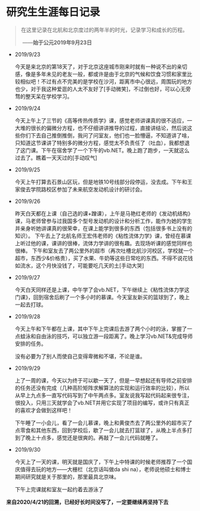 # 研究生生涯每日记录

> 在这里记录在北航和北京度过的两年半的时光，记录学习和成长的历程。                 
>
> ​																				 ——**始于公元2019年9月23日**



- 2019/9/23

  今天是来北京的第18天了，对于北京这座城市刚来时就有一种说不出的亲切感，像是多年未见的老友一般，都或许是由于北京的气候和饮食习惯和家里比较相似吧！不过有点不完美的是学校在沙河，距离市中心很远，周围玩的地方也少，对于我这种爱逛的人太不友好了[手动微笑]，不过倒也好，可以心无旁骛的整天呆在学校学习。

- 2019/9/24

  今天上午上了三节的《高等传热传质学》课，感觉老师讲课真的很不适应，一大堆的很长的偏微分方程，也不仔细讲讲推导的过程，直接讲结论，然后说这些你们下去自己推倒推倒，我问了问室友，他们也一脸懵逼，不知道讲了啥，只知道这节课讲了特别多的微分方程，感觉太不负责任了（吐血），我都想退了这门课。下午在宿舍学了一个下午的vb.NET。晚上跑了跑步，一天就这么过去了。瞧着一天天过的[手动叹气]

- 2019/9/25

  今天上午打算去石景山区玩，但是地铁10号线部分段停运，没去成。下午和王家俊去学院路校区参加了未来航空发动机设计的研讨会。
  
- 2019/9/26

  昨天白天都在上课（自己选的课+蹭课），上午是马艳红老师的《发动机结构》课，马老师曾参与过我国多个型号发动机的设计和分析工作，能作为她的学生并亲身听她讲课真的很荣幸，在课上能学到很多的东西（包括很多书上没有的知识）。
  下午去上了北航名师王宏伟老师的《粘性流体力学》课，曾经在慕课上听过他的课，课讲的很棒，流体力学讲的很有趣。去现场听课的感觉同样也很棒。
  下午和室友去了两公里外的超市（再次吐槽北航沙河校区，学校就一个超市，东西少&价格贵），买了水果、牛奶等这些日常吃的东西。不得不说花钱如流水，这个月快没钱了，可能要吃几天的土[手动大哭]
  
- 2019/9/27
  
  今天白天同样还是上课，中午学了会vb.NET，下午继续上《粘性流体力学这门课》，回到宿舍后刷了一个多小时的慕课。今天室友新买的篮球到了，晚上一起去打球。

- 2019/9/28

  今天上午和下午都在上课，其中下午上完课后去游了两个小时的泳，掌握了一点蛙泳和自由泳的技巧，可以独立游一段距离了。晚上学习vb.NET&完成导师安排的任务。
  
  没有必要为了别人而使自己变得卑微和不堪，不论是谁。
  
- 2019/9/29

  上了一周的课，今天以为终于可以歇一天了，但是一早想起还有导师之前安排的任务还没有完成（几种高阶矩阵求解算法的实现和运行效率的比较），所以从早上九点多一直写代码写到了中午两点多。室友说我写起代码起来很专注，很投入，只用三天就学会了vb.NET并用它实现了项目的编写，或许只有真正的喜欢才会做到这样吧！
  
  下午睡了一小会儿，看了一会儿慕课，晚上和黄俊杰去了两公里外的超市买了点零食和其他东西，回到学校后，歇了一会儿就去打篮球了，从晚上半点多打到了晚上十点多，感觉还是很爽的。再敲了一会儿代码就睡了。
  
- 2019/9/30
  
  今天上了一天的课，明天就是国庆了，下午上中特课的时候老师推荐了一个国庆值得去玩的地方——大栅栏（北京话叫做da shi na），老师说他硕士和博士期间研究就是关于那里的，那里最具北京味。
  
  下午上完课就和室友一起约着去游泳了
  
  

**来自2020/4/21的回溯，已经好长时间没写了，一定要继续再坚持下去**
